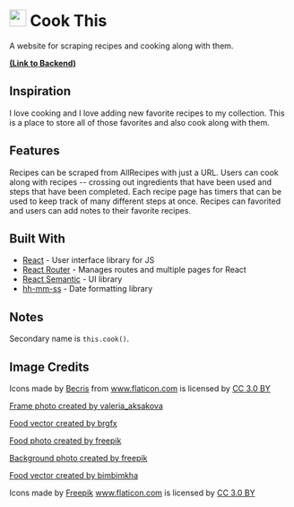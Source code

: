 # <img src="https://i.imgur.com/FtclHY5.png" height="30" width="30" alt="chef hat"> Cook This
A website for scraping recipes and cooking along with them.

**[(Link to Backend)](https://github.com/JKDMarks/cook-this-backend)**

## Inspiration

I love cooking and I love adding new favorite recipes to my collection. This is a place to store all of those favorites and also cook along with them.

## Features

Recipes can be scraped from AllRecipes with just a URL. Users can cook along with recipes -- crossing out ingredients that have been used and steps that have been completed. Each recipe page has timers that can be used to keep track of many different steps at once. Recipes can favorited and users can add notes to their favorite recipes.

## Built With

* [React](https://reactjs.org/) - User interface library for JS
* [React Router](https://reacttraining.com/react-router/) - Manages routes and multiple pages for React
* [React Semantic](https://react.semantic-ui.com/) - UI library
* [hh-mm-ss](https://github.com/Goldob/hh-mm-ss) - Date formatting library

## Notes

Secondary name is `this.cook()`.

## Image Credits

Icons made by [Becris](https://www.flaticon.com/authors/becris) from www.flaticon.com is licensed by [CC 3.0 BY](http://creativecommons.org/licenses/by/3.0/)

[Frame photo created by valeria_aksakova](https://www.freepik.com/free-photos-vectors/frame)

[Food vector created by brgfx](https://www.freepik.com/free-photos-vectors/food)

[Food photo created by freepik](https://www.freepik.com/free-photos-vectors/food)

[Background photo created by freepik](https://www.freepik.com/free-photos-vectors/background)

[Food vector created by bimbimkha](https://www.freepik.com/free-photos-vectors/food)

Icons made by [Freepik](https://www.freepik.com/?__hstc=57440181.b5cf965c034f82654fadcd7ef6a1cddc.1560354081009.1560354081009.1560359707364.2&__hssc=57440181.14.1560359707364&__hsfp=2804600594) www.flaticon.com is licensed by [CC 3.0 BY](http://creativecommons.org/licenses/by/3.0/)
